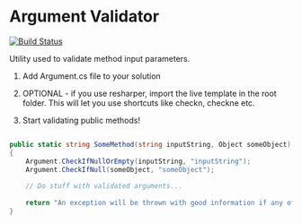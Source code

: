 # Argument Validator

[![Build Status](https://travis-ci.org/jonocairns/csharp-argument.svg?branch=master)](https://travis-ci.org/jonocairns/csharp-argument)

Utility used to validate method input parameters.

1) Add Argument.cs file to your solution

2) OPTIONAL - if you use resharper, import the live template in the root folder. This will let you use shortcuts like checkn, checkne etc.

3) Start validating public methods!

```csharp

public static string SomeMethod(string inputString, Object someObject)
{
    Argument.CheckIfNullOrEmpty(inputString, "inputString");
    Argument.CheckIfNull(someObject, "someObject");
    
    // Do stuff with validated arguments...
    
    return "An exception will be thrown with good information if any of the inputs are invalid!";
}
        

```
